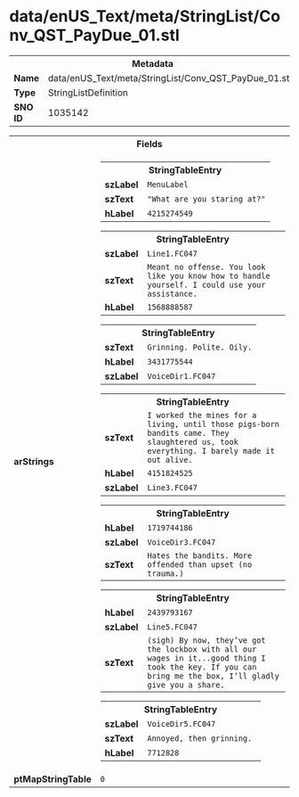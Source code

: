<h1>data/enUS_Text/meta/StringList/Conv_QST_PayDue_01.stl</h1><table><tr><th colspan="100%">Metadata</th></tr><tr><td><b>Name</b></td><td>data/enUS_Text/meta/StringList/Conv_QST_PayDue_01.stl</td></tr><tr><td><b>Type</b></td><td>StringListDefinition</td></tr><tr><td><b>SNO ID</b></td><td>1035142</td></tr></table>

<table><tr><th colspan="100%">Fields</th></tr><tr><td><b>arStrings</b></td><td><table><tr><th colspan="100%">StringTableEntry</th></tr><tr><td><b>szLabel</b></td><td><code>MenuLabel</code></td></tr><tr><td><b>szText</b></td><td><code>"What are you staring at?"</code></td></tr><tr><td><b>hLabel</b></td><td><code>4215274549</code></td></tr></table>


<table><tr><th colspan="100%">StringTableEntry</th></tr><tr><td><b>szLabel</b></td><td><code>Line1.FC047</code></td></tr><tr><td><b>szText</b></td><td><code>Meant no offense. You look like you know how to handle yourself. I could use your assistance.</code></td></tr><tr><td><b>hLabel</b></td><td><code>1568888587</code></td></tr></table>


<table><tr><th colspan="100%">StringTableEntry</th></tr><tr><td><b>szText</b></td><td><code>Grinning. Polite. Oily.</code></td></tr><tr><td><b>hLabel</b></td><td><code>3431775544</code></td></tr><tr><td><b>szLabel</b></td><td><code>VoiceDir1.FC047</code></td></tr></table>


<table><tr><th colspan="100%">StringTableEntry</th></tr><tr><td><b>szText</b></td><td><code>I worked the mines for a living, until those pigs-born bandits came. They slaughtered us, took everything. I barely made it out alive.</code></td></tr><tr><td><b>hLabel</b></td><td><code>4151824525</code></td></tr><tr><td><b>szLabel</b></td><td><code>Line3.FC047</code></td></tr></table>


<table><tr><th colspan="100%">StringTableEntry</th></tr><tr><td><b>hLabel</b></td><td><code>1719744186</code></td></tr><tr><td><b>szLabel</b></td><td><code>VoiceDir3.FC047</code></td></tr><tr><td><b>szText</b></td><td><code>Hates the bandits. More offended than upset (no trauma.)</code></td></tr></table>


<table><tr><th colspan="100%">StringTableEntry</th></tr><tr><td><b>hLabel</b></td><td><code>2439793167</code></td></tr><tr><td><b>szLabel</b></td><td><code>Line5.FC047</code></td></tr><tr><td><b>szText</b></td><td><code>(sigh) By now, they’ve got the lockbox with all our wages in it...good thing I took the key. If you can bring me the box, I’ll gladly give you a share.</code></td></tr></table>


<table><tr><th colspan="100%">StringTableEntry</th></tr><tr><td><b>szLabel</b></td><td><code>VoiceDir5.FC047</code></td></tr><tr><td><b>szText</b></td><td><code>Annoyed, then grinning. </code></td></tr><tr><td><b>hLabel</b></td><td><code>7712828</code></td></tr></table>


</td></tr><tr><td><b>ptMapStringTable</b></td><td><code>0</code></td></tr></table>

